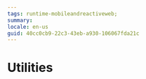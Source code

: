 ```yaml
---
tags: runtime-mobileandreactiveweb;  
summary: 
locale: en-us
guid: 40cc0cb9-22c3-43eb-a930-106067fda21c
---
```


# Utilities